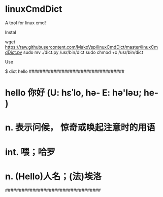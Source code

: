 # linuxCmdDict
A tool for linux cmd!

Instal

wget https://raw.githubusercontent.com/MakoVsp/linuxCmdDict/master/linuxCmdDict.py
sudo mv ./dict.py /usr/bin/dict
sudo chmod +x /usr/bin/dict

Use

$ dict hello
################################### 
#  hello 你好 (U: hɛˈlo, hə- E: hə'ləʊ; he- )
#  n. 表示问候， 惊奇或唤起注意时的用语
#  int. 喂；哈罗
#  n. (Hello)人名；(法)埃洛
###################################
